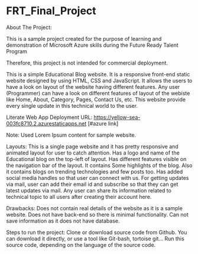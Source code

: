 # FRT_Final_Project

About The Project:

 This is a sample project created for the purpose of learning and demonstration of Microsoft Azure skills during the Future Ready Talent Program

Therefore, this project is not intended for commercial deployment.

This is a simple Educational Blog website. It is a responsive front-end static website designed by using HTML, CSS and JavaScript. It allows the users to have a look on layout of the website having different features. Any user (Programmer) can have a look on different features of layout of the webiste like Home, About, Category, Pages, Contact Us, etc.
This website provide every single update in this technical world to the user.

Literate Web App Deployment URL: https://yellow-sea-003fc8710.2.azurestaticapps.net [#azure link]

Note: Used Lorem Ipsum content for sample website.

Layouts:
 This is a single page website and it has pretty responsive and animated layout for user to catch attention.
Has a logo and name of the Educational blog on the top-left of layout.
Has different features visible on the navigation bar of the layout.
It contains Some highlights of the blog.
Also it contains blogs on trending technologies and few posts too.
Has added social media handles so that user can connect with us.
For getting updates via mail, user can add their email id and subscribe so that they can get latest updates via mail.
Any user can share its information related to technical topic to all users after creating their account here.

Drawbacks:
 Does not contain real details of the website as it is a sample website.
Does not have back-end so there is minimal functionality.
Can not save information as it does not have database.


Steps to run the project:
 Clone or download source code from Github.
You can download it directly, or use a tool like Git-bash, tortoise git...
Run this source code, depending on the language of the source code.

